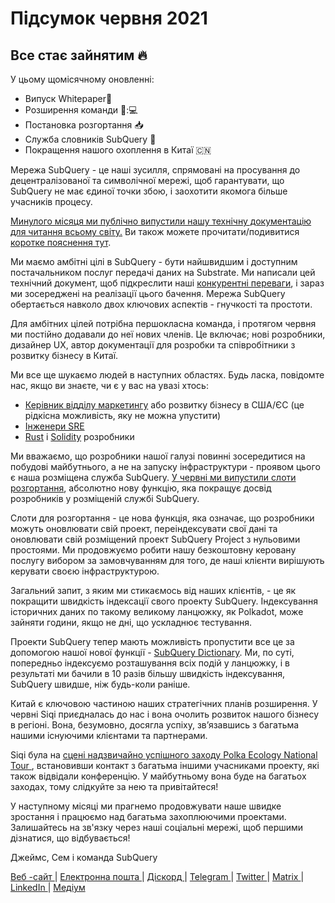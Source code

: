 # Підсумок червня 2021

## Все стає зайнятим 🔥

У цьому щомісячному оновленні:

-   Випуск Whitepaper🎊
-   Розширення команди 👩:💻
-   Постановка розгортання 📥
-   Служба словників SubQuery 📖
-   Покращення нашого охоплення в Китаї 🇨🇳

Мережа SubQuery - це наші зусилля, спрямовані на просування до децентралізованої та символічної мережі, щоб гарантувати, що SubQuery не має єдиної точки збою, і заохотити якомога більше учасників процесу.

[Минулого місяця ми публічно випустили нашу технічну документацію для читання всьому світу.](https://static.subquery.network/whitepaper.pdf) Ви також можете прочитати/подивитися[ коротке пояснення тут](https://subquery.medium.com/the-subquery-network-a-summary-46cde0acb010).

Ми маємо амбітні цілі в SubQuery - бути найшвидшим і доступним постачальником послуг передачі даних на Substrate. Ми написали цей технічний документ, щоб підкреслити наші [конкурентні переваги](https://subquery.medium.com/subquery-network-our-goals-and-competitive-advantages-a6efdd544be4), і зараз ми зосереджені на реалізації цього бачення. Мережа SubQuery обертається навколо двох ключових аспектів - гнучкості та простоти.

Для амбітних цілей потрібна першокласна команда, і протягом червня ми постійно додавали до неї нових членів. Це включає; нові розробники, дизайнер UX, автор документації для розробки та співробітники з розвитку бізнесу в Китаї.

Ми все ще шукаємо людей в наступних областях. Будь ласка, повідомте нас, якщо ви знаєте, чи є у вас на увазі хтось:

-   [Керівник відділу маркетингу](https://angel.co/company/subquery/jobs/1494376-head-of-marketing) або розвитку бізнесу в США/ЄС (це рідкісна можливість, яку не можна упустити)
-   [Інженери SRE](https://angel.co/company/subquery/jobs/1497942-site-reliability-engineer)
-   [Rust](https://angel.co/company/subquery/jobs/1494414-rust-developer) i [Solidity](https://angel.co/company/subquery/jobs/1494435-solidity-developer) розробники

Ми вважаємо, що розробники нашої галузі повинні зосередитися на побудові майбутнього, а не на запуску інфраструктури - проявом цього є наша розміщена служба SubQuery. [У червні ми випустили слоти розгортання](https://subquery.medium.com/deployment-slots-are-here-subquery-projects-4fe2629f8858), абсолютно нову функцію, яка покращує досвід розробників у розміщеній службі SubQuery.

Слоти для розгортання - це нова функція, яка означає, що розробники можуть оновлювати свій проект, переіндексувати свої дані та оновлювати свій розміщений проект SubQuery Project з нульовими простоями. Ми продовжуємо робити нашу безкоштовну керовану послугу вибором за замовчуванням для того, де наші клієнти вирішують керувати своєю інфраструктурою.

Загальний запит, з яким ми стикаємось від наших клієнтів, - це як покращити швидкість індексації свого проекту SubQuery. Індексування історичних даних по такому великому ланцюжку, як Polkadot, може зайняти години, якщо не дні, що ускладнює тестування.

Проекти SubQuery тепер мають можливість пропустити все це за допомогою нашої нової функції - [SubQuery Dictionary](https://subquery.medium.com/subquerys-just-got-a-lot-faster-with-the-dictionary-8a7a1447574). Ми, по суті, попередньо індексуємо розташування всіх подій у ланцюжку, і в результаті ми бачили в 10 разів більшу швидкість індексування, SubQuery швидше, ніж будь-коли раніше.

Китай є ключовою частиною наших стратегічних планів розширення. У червні Siqi приєдналась до нас і вона очолить розвиток нашого бізнесу в регіоні. Вона, безумовно, досягла успіху, зв’язавшись з багатьма нашими існуючими клієнтами та партнерами.

Siqi була на [сцені надзвичайно успішного заходу Polka Ecology National Tour ](https://twitter.com/SubQueryNetwork/status/1409696588465721348), встановивши контакт з багатьма іншими учасниками проекту, які також відвідали конференцію. У майбутньому вона буде на багатьох заходах, тому слідкуйте за нею та привітайтеся!

У наступному місяці ми прагнемо продовжувати наше швидке зростання і працюємо над багатьма захоплюючими проектами. Залишайтесь на зв'язку через наші соціальні мережі, щоб першими дізнатися, що відбувається!

Джеймс, Сем і команда SubQuery

[ Веб -сайт ](https://subquery.network/) | [ Електронна пошта ](mailto:hello@subquery.network) | [ Діскорд ](https://discord.com/invite/78zg8aBSMG) | [ Telegram ](https://t.me/subquerynetwork) | [ Twitter ](https://twitter.com/subquerynetwork) | [ Мatrix ](https://matrix.to/#/#subquery:matrix.org) | [ LinkedIn ](https://www.linkedin.com/company/subquery) | [ Медіум ](https://subquery.medium.com/)